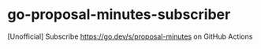 # go-proposal-minutes-subscriber
[Unofficial] Subscribe https://go.dev/s/proposal-minutes on GitHub Actions
